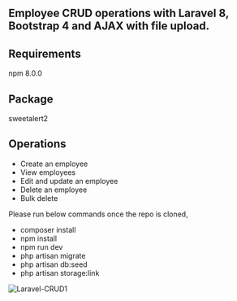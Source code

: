 
## Employee CRUD operations with Laravel 8, Bootstrap 4 and AJAX with file upload.

## Requirements

npm 8.0.0

## Package

sweetalert2

## Operations

- Create an employee
- View employees
- Edit and update an employee
- Delete an employee
- Bulk delete

Please run below commands once the repo is cloned,

- composer install
- npm install
- npm run dev
- php artisan migrate
- php artisan db:seed
- php artisan storage:link

![Laravel-CRUD1](https://user-images.githubusercontent.com/28587897/137328259-14acac76-c05b-4b3b-9cb4-e93d5a3d69e0.png)

